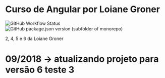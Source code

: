 ﻿# Curso de Angular por Loiane Groner

![GitHub Workflow Status](https://github.com/FabianaTavares/loiane.curso.angular24e5/workflows/Gerador%20de%20CHANGELOG/badge.svg)
![GitHub package.json version (subfolder of monorepo)](https://img.shields.io/github/package-json/v/FabianaTavares/loiane.curso.angular24e5?color=blue)

2, 4, 5 e 6 da Loiane Groner
# 09/2018 -> atualizando projeto para versão 6 teste 3

